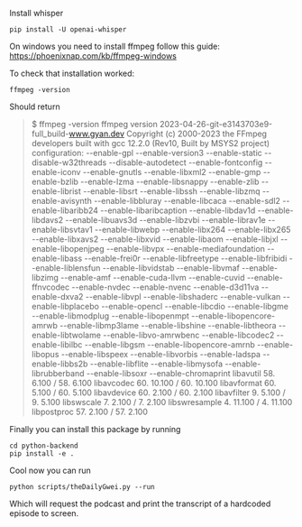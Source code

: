 Install whisper

```
pip install -U openai-whisper
```

On windows you need to install ffmpeg follow this guide:
https://phoenixnap.com/kb/ffmpeg-windows

To check that installation worked:

```
ffmpeg -version
```

Should return

> $ ffmpeg -version
> ffmpeg version 2023-04-26-git-e3143703e9-full_build-www.gyan.dev Copyright (c) 2000-2023 the FFmpeg developers
> built with gcc 12.2.0 (Rev10, Built by MSYS2 project)
> configuration: --enable-gpl --enable-version3 --enable-static --disable-w32threads --disable-autodetect --enable-fontconfig --enable-iconv --enable-gnutls --enable-libxml2 --enable-gmp --enable-bzlib --enable-lzma --enable-libsnappy --enable-zlib --enable-librist --enable-libsrt --enable-libssh --enable-libzmq --enable-avisynth --enable-libbluray --enable-libcaca --enable-sdl2 --enable-libaribb24 --enable-libaribcaption --enable-libdav1d --enable-libdavs2 --enable-libuavs3d --enable-libzvbi --enable-librav1e --enable-libsvtav1 --enable-libwebp --enable-libx264 --enable-libx265 --enable-libxavs2 --enable-libxvid --enable-libaom --enable-libjxl --enable-libopenjpeg --enable-libvpx --enable-mediafoundation --enable-libass --enable-frei0r --enable-libfreetype --enable-libfribidi --enable-liblensfun --enable-libvidstab --enable-libvmaf --enable-libzimg
> --enable-amf --enable-cuda-llvm --enable-cuvid --enable-ffnvcodec --enable-nvdec --enable-nvenc --enable-d3d11va --enable-dxva2 --enable-libvpl --enable-libshaderc --enable-vulkan --enable-libplacebo --enable-opencl --enable-libcdio --enable-libgme --enable-libmodplug --enable-libopenmpt --enable-libopencore-amrwb --enable-libmp3lame --enable-libshine --enable-libtheora --enable-libtwolame --enable-libvo-amrwbenc --enable-libcodec2 --enable-libilbc --enable-libgsm --enable-libopencore-amrnb --enable-libopus --enable-libspeex --enable-libvorbis --enable-ladspa --enable-libbs2b --enable-libflite --enable-libmysofa --enable-librubberband --enable-libsoxr --enable-chromaprint
> libavutil 58. 6.100 / 58. 6.100
> libavcodec 60. 10.100 / 60. 10.100
> libavformat 60. 5.100 / 60. 5.100
> libavdevice 60. 2.100 / 60. 2.100
> libavfilter 9. 5.100 / 9. 5.100
> libswscale 7. 2.100 / 7. 2.100
> libswresample 4. 11.100 / 4. 11.100
> libpostproc 57. 2.100 / 57. 2.100

Finally you can install this package by running

```
cd python-backend
pip install -e .
```

Cool now you can run

```
python scripts/theDailyGwei.py --run
```

Which will request the podcast and print the transcript of a hardcoded episode to screen.
